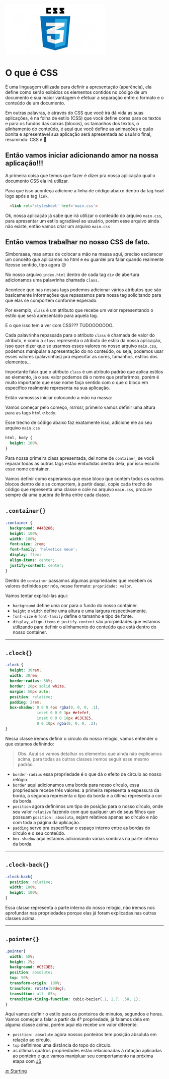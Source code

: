 ![css image](css.jpeg)

# O que é CSS

É uma linguagem utilizada para definir a apresentação (aparência), ela define como serão exibidos os elementos contidos no código de um documento e sua maior vantagem é efetuar a separação entre o formato e o conteúdo de um documento.

Em outras palavras, é através do CSS que você irá dá vida as suas aplicações, é na folha de estilo (CSS) que você define cores para os textos e para os fundos das caixas (blocos), os tamanhos dos textos, o alinhamento do conteúdo, é aqui que você define as animações e quão bonita e apresentável sua aplicação será apresentada ao usuário final, resumindo: CSS é 💜

## Então vamos iniciar adicionando amor na nossa aplicação!!!

A primeira coisa que temos que fazer é dizer pra nossa aplicação qual o documento CSS ela irá utilizar.

Para que isso aconteça adicione a linha de código abaixo dentro da tag `head` logo após a tag `link`.

```HTML
  <link rel='stylesheet' href='main.css'>
```

Ok, nossa aplicação já sabe que irá utilizar o conteúdo do arquivo `main.css`, para apresentar um estilo agradável ao usuário, porém esse arquivo ainda não existe, então vamos criar um arquivo `main.css`

## Então vamos trabalhar no nosso CSS de fato.

Simboraaaa, mas antes de colocar a mão na massa aqui, preciso esclarecer um conceito que aplicamos no html e eu guardei pra falar quando realmente fizesse sentido, tipo agora 😍

No nosso arquivo `index.html` dentro de cada tag `div` de abertura adicionamos uma palavrinha chamada `class`.

Acontece que nas nossas tags podemos adicionar vários atributos que são basicamente informações que repassamos para nossa tag solicitando para que elas se comportem conforme esperado.

Por exemplo, `class` é um atributo que recebe um valor representando o estilo que será apresentado para aquela tag.

E o que isso tem a ver com CSS??? TUDOOOOOOO..

Cada palavrinha repassada para o atributo `class` é chamada de valor do atributo, e como a `class` representa o atributo de estilo da nossa aplicação, isso quer dizer que se usarmos esses valores no nosso arquivo `main.css`, podemos manipular a apresentação do no conteúdo, ou seja, podemos usar esses valores (palavrinhas) pra especifar as cores, tamanhos, estilos dos elementos...

Importante falar que o atributo `class` é um atributo padrão que aplica estilos ao elemento, já o seu valor podemos dá o nome que preferirmos, porém é muito importante que esse nome faça sentido com o que o bloco em específico realmente representa na sua aplicação.

Então vamossss iniciar colocando a mão na massa:

Vamos começar pelo começo, rsrrssr, primeiro vamos definir uma altura para as tags `html` e `body`.

Esse trecho de código abaixo faz exatamente isso, adicione ele ao seu arquivo `main.css`

```CSS
html, body {
  height: 100%;
}
```

Para nossa primeira class apresentada, dei nome de `container`, se você reparar todas as outras tags estão embutidas dentro dela, por isso escolhi esse nome container.

Vamos definir como esperamos que esse bloco que contém todos os outros blocos dentro dele se comportem, à partir daqui, copie cada trecho de código que representa uma classe e cole no arquivo `main.css`, procure sempre dá uma quebra de linha entre cada classe.

## `.container{}`

```CSS
.container {
  background: #443266;
  height: 100%;
  width: 100%;
  font-size: 2rem;
  font-family: 'helvetica neue';
  display: flex;
  align-items: center;
  justify-content: center;
}
```

Dentro de `container` passamos algumas propriedades que recebem os valores definidos por nós, nesse formato: `propridade: valor`.

Vamos tentar explicá-las aqui:

* `background` define uma cor para o fundo do nosso container.
* `height` e `width` define uma altura e uma largura respectivamente.
* `font-size` e `font-family` define o tamanho e tipo de fonte.
* `display`, `align-items` e `justify-content` são prorpiedades que estamos utilizando para definir o alinhamento do conteúdo que está dentro do nosso container.

---

## `.clock{}`

```CSS
.clock {
  height: 30rem;
  width: 30rem;
  border-radius: 50%;
  border: 20px solid white;
  margin: 50px auto;
  position: relative;
  padding: 2rem;
  box-shadow: 0 0 0 4px rgba(0, 0, 0, .1),
              inset 0 0 0 3px #efefef,
              inset 0 0 0 10px #C3C3E5,
              0 0 10px rgba(0, 0, 0, .2);
}
```

Nessa classe iremos definir o círculo do nosso relógio, vamos entender o que estamos definindo:

> Obs. Aqui só vamos detalhar os elementos que ainda não explicamos acima, para todas as outras classes iremos seguir esse mesmo padrão.

* `border-radius` essa propriedade é o que dá o efeito de círculo ao nosso relógio.
* `border` aqui adicionamos uma borda para nosso círculo, essa propriedade recebe três valores: a primeira representa a espessura da borda, a segunda representa o tipo da borda e a última representa a cor da borda.
* `position` agora definimos um tipo de posição para o nosso círculo, onde seu valor `relative` fazendo com que qualquer um de seus filhos que possuam `position: absoluta`, sejam relativos apenas ao círculo e não com toda a página da aplicação.
* `padding` serve pra especificar o espaço interno entre as bordas do círculo e o seu conteúdo.
* `box-shadow` aqui estamos adicionando várias sombras na parte interna da borda.

---

## `.clock-back{}`

```CSS
.clock-back{
  position: relative;
  width: 100%;
  height: 100%;
}
```

Essa classe representa a parte interna do nosso relógio, não iremos nos aprofundar nas propriedades porque elas já foram explicadas nas outras classes acima.

---

## `.pointer{}`

```CSS
.pointer{
  width: 50%;
  height: 2%;
  background: #C3C3E5;
  position: absolute;
  top: 50%;
  transform-origin: 100%;
  transform: rotate(90deg);
  transition: all .05s;
  transition-timing-function: cubic-bezier(.1, 2.7, .58, 1);
}
```

Aqui vamos definir o estilo para os ponteiros de minutos, segundos e horas. Vamos começar a falar a partir da 4ª propriedade, já falamos dela em alguma classe acima, porém aqui ela recebe um valor diferente.

* `position: absolute` agora nossos ponteiros tem posição absoluta em relação ao círculo.
* `top` definimos uma distância do topo do círculo.
* as últimas quatros propriedades estão relacionadas à rotação aplicadas ao ponteiro e que vamos manipluar seu comportamento na próxima etapa com [JS](js.md)

[🔙 Starting](starting.md)
